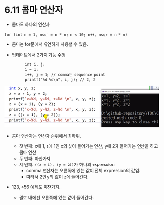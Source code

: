 # 6.11 콤마 연산자
* 콤마도 하나의 연산자

`for (int n = 1, nsqr = n * n; n < 10; n++, nsqr = n * n)`
- 콤마는 for문에서 유연하게 사용할 수 있음.
- 업데이트에서 2가지 기능 수행

            int i, j;
            i = 1;
            i++, j = 1; // comma는 sequence point
            printf("%d %d\n", i, j); // 2, 2

![](../images/chapter6/comma1.png)


* 콤마 연산자는 연산자 순위에서 최하위.
    - 첫 번째: x에 1, z에 1인 x의 값이 들어가는 연산, y에 2가 들어가는 연산을 하고 콤마 연산
    - 두 번째: 마찬가지
    - 세 번째: `((x = 1), (y = 2))`가 하나의 expression
        - comma 연산자는 오른쪽에 있는 값이 전체 expression의 값임.
        - 따라서 2인 y의 값이 z에 들어간다.

* 123, 456 예제도 마찬가지.
    - 괄호 내에선 오른쪽에 있는 값이 들어간다.